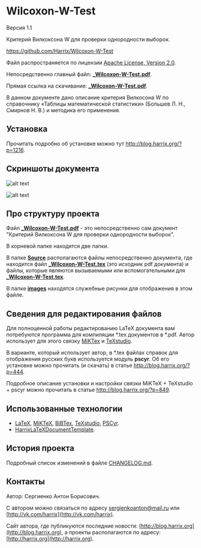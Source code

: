 Wilcoxon-W-Test
===============

Версия 1.1

Критерий Вилкоксона W для проверки однородности выборок.

https://github.com/Harrix/Wilcoxon-W-Test

Файл распространяется по лицензии [Apache License, Version 2.0](../master/LICENSE.txt).

Непосредственно главный файл: [**_Wilcoxon-W-Test.pdf**](../master/_Wilcoxon-W-Test.pdf).

Прямая ссылка на скачивание: [**_Wilcoxon-W-Test.pdf**](https://raw.github.com/Harrix/Wilcoxon-W-Test/master/_Wilcoxon-W-Test.pdf).

В данном документе дано описание критерия Вилкосона W по справочнику «Таблицы математической статистики» (Большев Л. Н., Смирнов Н. В.) и методика его применения.

Установка
---------

Прочитать подробно об установке можно тут http://blog.harrix.org/?p=1216.

Скриншоты документа
-------------------

![alt text](../master/images/title.png "Первая страница _Wilcoxon-W-Test.pdf")

![alt text](../master/images/table.png "Пример части таблицы из _Wilcoxon-W-Test.pdf")

Про структуру проекта
---------------------

Файл [**_Wilcoxon-W-Test.pdf**](../master/_Wilcoxon-W-Test.pdf) - это непосредственно сам документ "Критерий Вилкоксона W для проверки однородности выборок".

В корневой папке находятся две папки. 

В папке [**Source**](../master/Source) располагаются файлы непосредственно документа, где находится файл [**_Wilcoxon-W-Test.tex**](../master/Source/_Wilcoxon-W-Test.tex) (это исходник pdf документа) и файлы, которые являются вызываемыми или вспомогательными для [**_Wilcoxon-W-Test.tex**](../master/Source/_Wilcoxon-W-Test.tex).

В папке [**images**](../master/images) находятся служебные рисунки для отображения в этом файле.

Сведения для редактирования файлов
----------------------------------

Для полноценной работы редактированию LaTeX документа вам потребуются программа для компиляции \*.tex документов в \*.pdf. Автор использует для этого связку [MiKTex](http://www.miktex.org/) и [TeXstudio](http://texstudio.sourceforge.net/). 

В варианте, который использует автор, в \*.tex файлах справок для отображения русских букв используется модуль **pscyr**. Об его установке можно прочитать (и скачать) в статье http://blog.harrix.org/?p=444.

Подробное описание установки и настройки связки MiKTeX + TeXstudio + pscyr можно прочитать в статье http://blog.harrix.org/?p=849.

Использованные технологии
-------------------------

- [LaTeX](http://ru.wikipedia.org/wiki/LaTeX), [MiKTeX](http://miktex.org/), [BiBTex](http://ru.wikipedia.org/wiki/BibTeX), [TeXstudio](http://texstudio.sourceforge.net/), [PSCyr](http://blog.harrix.org/?p=444).
- [HarrixLaTeXDocumentTemplate](https://github.com/Harrix/HarrixLaTeXDocumentTemplate).

История проекта
---------------

Подробный список изменений в файле [CHANGELOG.md](../master/CHANGELOG.md).

Контакты
--------

Автор: Сергиенко Антон Борисович.

С автором можно связаться по адресу [sergienkoanton@mail.ru](mailto:sergienkoanton@mail.ru) или  [http://vk.com/harrix](http://vk.com/harrix).

Сайт автора, где публикуются последние новости: [http://blog.harrix.org](http://blog.harrix.org), а проекты располагаются по адресу: [http://harrix.org](http://harrix.org).